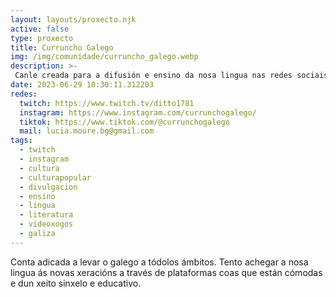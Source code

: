 ```yaml
---
layout: layouts/proxecto.njk
active: false
type: proxecto
title: Curruncho Galego
img: /img/comunidade/curruncho_galego.webp
description: >-
 Canle creada para a difusión e ensino da nosa lingua nas redes sociais.
date: 2023-06-29 10:30:11.312203
redes:
  twitch: https://www.twitch.tv/ditto1781
  instagram: https://www.instagram.com/currunchogalego/
  tiktok: https://www.tiktok.com/@currunchogalego
  mail: lucia.moure.bg@gmail.com
tags:
  - twitch
  - instagram
  - cultura
  - culturapopular
  - divulgacion
  - ensino
  - lingua
  - literatura
  - videoxogos
  - galiza
---
```

Conta adicada a levar o galego a tódolos ámbitos. Tento achegar a nosa lingua ás novas xeracións a través de plataformas coas que están cómodas e dun xeito sinxelo e educativo.